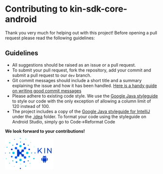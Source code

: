 # Contributing to kin-sdk-core-android

Thank you very much for helping out with this project!
Before opening a pull request please read the following guidelines:

## Guidelines
* All suggestions should be raised as an issue or a pull request.
* To submit your pull request, fork the repository, add your commit and submit a pull request to our `dev` branch.
* Git commit messages should include a short title and a summary explaining the issue and how it has been handled. 
[Here is a handy guide on writing good commit messages](https://chris.beams.io/posts/git-commit/)
* Please adhere to existing code style. We use the [Google Java styleguide](https://google.github.io/styleguide/javaguide.html) 
to style our code with the only exception of allowing a column limit of 120 instead of 100.
* The project includes a copy of the [Google Java styleguide for IntelliJ](https://github.com/google/styleguide/blob/gh-pages/intellij-java-google-style.xml)
under the [.idea](.idea) folder. To format your code using the styleguide on Android Studio, simply go to Code->Reformat Code 

**We look forward to your contributions!**

![Kin Token](kin_android.png)